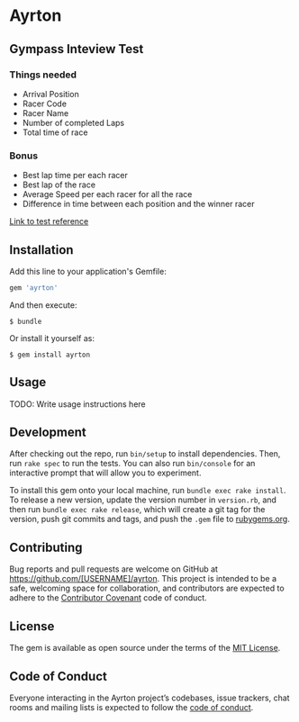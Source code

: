 # Ayrton

## Gympass Inteview Test

### Things needed

* Arrival Position
* Racer Code
* Racer Name
* Number of completed Laps
* Total time of race


### Bonus 
* Best lap time per each racer
* Best lap of the race
* Average Speed per each racer for all the race
* Difference in time between each position and the winner racer

[Link to test reference](https://github.com/Gympass/interview-test)

## Installation

Add this line to your application's Gemfile:

```ruby
gem 'ayrton'
```

And then execute:

    $ bundle

Or install it yourself as:

    $ gem install ayrton

## Usage

TODO: Write usage instructions here

## Development

After checking out the repo, run `bin/setup` to install dependencies. Then, run `rake spec` to run the tests. You can also run `bin/console` for an interactive prompt that will allow you to experiment.

To install this gem onto your local machine, run `bundle exec rake install`. To release a new version, update the version number in `version.rb`, and then run `bundle exec rake release`, which will create a git tag for the version, push git commits and tags, and push the `.gem` file to [rubygems.org](https://rubygems.org).

## Contributing

Bug reports and pull requests are welcome on GitHub at https://github.com/[USERNAME]/ayrton. This project is intended to be a safe, welcoming space for collaboration, and contributors are expected to adhere to the [Contributor Covenant](http://contributor-covenant.org) code of conduct.

## License

The gem is available as open source under the terms of the [MIT License](https://opensource.org/licenses/MIT).

## Code of Conduct

Everyone interacting in the Ayrton project’s codebases, issue trackers, chat rooms and mailing lists is expected to follow the [code of conduct](https://github.com/[USERNAME]/ayrton/blob/master/CODE_OF_CONDUCT.md).
